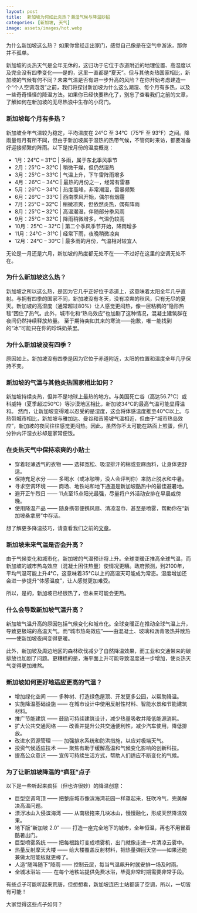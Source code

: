 ```yaml
---
layout: post
title:  新加坡为何如此炎热？潮湿气候与降温妙招
categories: [新加坡, 天气]
image: assets/images/hot.webp
---
```


为什么新加坡这么热？ 如果你曾经走出家门，感觉自己像是在空气中游泳，那你并不孤单。

新加坡的炎热天气是全年无休的，这归功于它位于赤道附近的地理位置、高湿度以及完全没有四季变化——是的，这里一直都是“夏天”。但与其他炎热国家相比，新加坡的气候有何不同？未来气温是否有进一步升高的风险？在你开始考虑建造一个“个人空调泡泡”之前，我们将探讨新加坡为什么这么潮湿、每个月有多热，以及一些奇奇怪怪的降温方法。如果你已经快要热化了，别忘了查看我们之前的文章，了解如何在新加坡的无尽热浪中生存的小窍门。

### 新加坡每个月有多热？

新加坡全年气温较为稳定，平均温度在 24°C 至 34°C（75°F 至 93°F）之间。降雨量每月有所不同，但由于新加坡属于湿热的热带气候，不管何时来访，都要准备好迎接频繁的阵雨。以下是按月份的温度概览：

+ 1月：24°C – 31°C | 多雨，属于东北季风季节
+ 2月：25°C – 32°C | 稍微干燥，但仍然湿热
+ 3月：25°C – 33°C | 气温上升，下午雷阵雨增多
+ 4月：26°C – 34°C | 最热的月份之一，经常有雷暴
+ 5月：26°C – 34°C | 热度高峰，非常潮湿，雷暴频繁
+ 6月：26°C – 33°C | 西南季风开始，偶尔有烟霾
+ 7月：25°C – 32°C | 稍微凉爽，但依然炎热，偶有阵雨
+ 8月：25°C – 32°C | 高温潮湿，伴随部分季风雨
+ 9月：25°C – 32°C | 降雨稍微增多，气温仍较高
+ 10月：25°C – 32°C | 第二个季风季节开始，降雨增多
+ 11月：24°C – 31°C | 经常下雨，夜晚稍微凉爽
+ 12月：24°C – 30°C | 最多雨的月份，气温相对较宜人

无论是一月还是六月，新加坡的热度都无处不在——不过好在这里的空调无处不在。

### 为什么新加坡这么热？

新加坡之所以这么热，是因为它几乎正好位于赤道上，这意味着太阳全年几乎直射。与拥有四季的国家不同，新加坡没有冬天，没有凉爽的秋风，只有无尽的夏天。新加坡的高湿度（通常超过80%）让人感觉更闷热，像一层粘稠的“隐形热毯”困住了热气。此外，城市化和“热岛效应”也加剧了这种情况，混凝土建筑群在夜间仍然持续释放热量。
至于期待突如其来的寒流——抱歉，唯一能找到的“冰”可能只在你的珍珠奶茶里。

### 为什么新加坡没有四季？

原因如上。新加坡没有四季是因为它位于赤道附近，太阳的位置和温度全年几乎保持不变。

### 新加坡的气温与其他炎热国家相比如何？

新加坡持续炎热，但并不是地球上最热的地方。与美国死亡谷（高达56.7°C）或科威特（夏季超过50°C）等沙漠地区相比，新加坡34°C的最高气温可能显得温和。
然而，让新加坡变得难以忍受的是湿度，这会将体感温度推至40°C以上。与热带城市相比，新加坡与雅加达、曼谷和吉隆坡气温相近，但由于“城市热岛效应”，新加坡的夜间往往感觉更闷热。因此，虽然你不太可能在路面上煎蛋，但几分钟内汗湿衣衫却是家常便饭。

### 在炎热天气中保持凉爽的小贴士

+ 穿着轻薄透气的衣物 —— 选择宽松、吸湿排汗的棉或亚麻面料，让身体更舒适。
+ 保持充足水分 —— 多喝水（或冰咖啡，没人会评判你）来防止脱水和中暑。
+ 寻求空调环境 —— 商场、地铁站和地下通道是新加坡酷热中的最佳避暑地。
+ 避开正午烈日 —— 11点至15点阳光最强，尽量将户外活动安排在早晨或傍晚。
+ 使用降温产品 —— 随身携带便携风扇、清凉湿巾，甚至是喷雾，帮助你在“新加坡桑拿房”中存活。

想了解更多降温技巧，请查看我们之前的[文章](https://fromhktosg.github.io/zh/singapore-weather/)。

### 新加坡未来气温是否会升高？

由于气候变化和城市化，新加坡的气温预计将上升。全球变暖正推高全球气温，而新加坡的城市热岛效应（混凝土困住热量）使情况更糟。政府预测，到2100年，平均气温可能上升4°C，这意味着35°C以上的高温天可能成为常态。湿度增加还会进一步提升“体感温度”，让人感觉更加难受。

所以，是的，新加坡已经很热了，但未来可能会更热。

### 什么会导致新加坡气温升高？

新加坡气温升高的原因包括气候变化和城市化。全球变暖正在推动全球气温上升，导致更极端的高温天气。而“城市热岛效应”——由混凝土、玻璃和沥青吸热并散热——使新加坡夜间变得更暖。

此外，新加坡及周边地区的森林砍伐减少了自然降温效果，而工业和交通带来的碳排放也加剧了问题。更糟糕的是，海平面上升可能导致湿度进一步增加，使炎热天气变得更加难熬。

### 新加坡如何更好地适应更高的气温？

+ 增加绿化空间 —— 多种树、打造绿色屋顶、开发更多公园，以帮助降温。
+ 实施降温基础设施 —— 在城市设计中使用反射性材料、智能水景和节能建筑材料。
+ 推广节能建筑 —— 鼓励可持续建筑设计，减少热量吸收并降低能源消耗。
+ 扩大公共交通网络 —— 改善并提升公共交通便利性，减少汽车使用，降低排放。
+ 改进水资源管理 —— 加强排水系统和防洪措施，以应对极端天气。
+ 投资气候适应技术 —— 聚焦有助于缓解高温和气候变化影响的创新科技。
+ 提高公众意识 —— 宣传可持续生活方式，帮助人们适应不断变化的气候。

### 为了让新加坡降温的“疯狂”点子

以下是一些听起来疯狂（但也许很妙）的降温创意：

+ 巨型空调穹顶 —— 把整座城市像滨海湾花园一样罩起来，狂吹冷气，完美解决高温问题。
+ 漂浮冰山入侵滨海湾 —— 从南极拖来几块冰山，慢慢融化，形成天然降温效果。
+ 地下版“新加坡 2.0” —— 打造一座完全地下的城市，全年恒温，再也不用冒着酷暑出门。
+ 巨型喷雾系统 —— 把每根路灯变成喷雾机，出门就像走进一片清凉云雾中。
+ 热量反射摩天大楼 —— 给大楼覆盖反射材料，把热量弹回天空——如果还能兼做太阳能板就更棒了。
+ 人造“随叫随下”降雨 —— 控制云层，每当气温飙升时就安排一场及时雨。
+ 全城冰浴站 —— 在每个地铁站提供免费冰浴，毕竟非常时期需要非常手段。

有些点子可能听起来荒唐，但想想看，新加坡连巴士站都装了空调，所以，一切皆有可能！

大家觉得这些点子如何？

